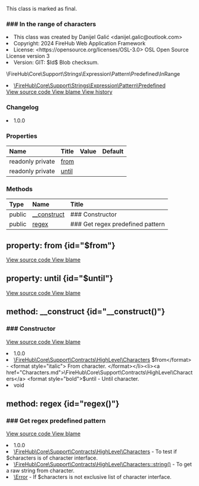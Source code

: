 <title># InRange</title>

<code-block lang="php">
<![CDATA[final class \FireHub\Core\Support\Strings\Expression\Pattern\Predefined\InRange()]]>
</code-block>





<tip>
    <p>
        This class is marked as <format style="bold">final</format>.
    </p>
</tip>







### ### In the range of characters



<deflist>
    <def title="Class basic info:">
        <list><li>This class was created by Danijel Galić &lt;danijel.galic@outlook.com&gt;</li><li>Copyright: 2024 FireHub Web Application Framework</li><li>License: &lt;https://opensource.org/licenses/OSL-3.0&gt; OSL Open Source License version 3</li><li>Version: GIT: $Id$ Blob checksum.</li></list>
    </def>
</deflist>

<deflist><def title="Fully Qualified Class Name:">
        \FireHub\Core\Support\Strings\Expression\Pattern\Predefined\InRange
    </def><def title="Implements:">
        <list><li><a href="Predefined.md">\FireHub\Core\Support\Strings\Expression\Pattern\Predefined</a></li></list>
    </def><def title="Source code:">
        <a href="https://github.com/The-FireHub-Project/Core/blob/develop-pre-alpha-m1/src/support/strings/expression/pattern/predefined/firehub.InRange.php#L25">
            View source code
        </a>
    </def>
    <def title="Blame:">
        <a href="https://github.com/The-FireHub-Project/Core/blame/develop-pre-alpha-m1/src/support/strings/expression/pattern/predefined/firehub.InRange.php">
            View blame
        </a>
    </def>
    <def title="History:">
        <a href="https://github.com/The-FireHub-Project/Core/commits/develop-pre-alpha-m1/src/support/strings/expression/pattern/predefined/firehub.InRange.php">
            View history
        </a>
    </def></deflist>
### Changelog
<deflist>
    <def title="Version history:">
        <list><li>1.0.0</li></list>
    </def>
</deflist>


### Properties
| Name | Title | Value | Default |
|:-----|:------|:------|:--------|
|readonly private|<a href="#$from">from</a>|||
|readonly private|<a href="#$until">until</a>|||

### Methods
| Type | Name | Title |
|:-----|:-----|:------|
|public|<a href="#__construct()">__construct</a>|### Constructor|
|public|<a href="#regex()">regex</a>|### Get regex predefined pattern|

## property: from {id="$from"}

<code-block lang="php">
    <![CDATA[readonly private \FireHub\Core\Support\Contracts\HighLevel\Characters $from]]>
</code-block>















<deflist><def title="Source code:">
                <a href="https://github.com/The-FireHub-Project/Core/blob/develop-pre-alpha-m1/src/support/strings/expression/pattern/predefined/firehub.InRange.php#L41">
                    View source code
                </a>
            </def>
            <def title="Blame:">
                <a href="https://github.com/The-FireHub-Project/Core/blame/develop-pre-alpha-m1/src/support/strings/expression/pattern/predefined/firehub.InRange.php#L41">
                    View blame
                </a>
            </def></deflist>
## property: until {id="$until"}

<code-block lang="php">
    <![CDATA[readonly private \FireHub\Core\Support\Contracts\HighLevel\Characters $until]]>
</code-block>















<deflist><def title="Source code:">
                <a href="https://github.com/The-FireHub-Project/Core/blob/develop-pre-alpha-m1/src/support/strings/expression/pattern/predefined/firehub.InRange.php#L42">
                    View source code
                </a>
            </def>
            <def title="Blame:">
                <a href="https://github.com/The-FireHub-Project/Core/blame/develop-pre-alpha-m1/src/support/strings/expression/pattern/predefined/firehub.InRange.php#L42">
                    View blame
                </a>
            </def></deflist>
## method: __construct {id="__construct()"}

<code-block lang="php">
    <![CDATA[public InRange::__construct(\FireHub\Core\Support\Contracts\HighLevel\Characters $from, \FireHub\Core\Support\Contracts\HighLevel\Characters $until):void]]>
</code-block>













### ### Constructor



<deflist><def title="Source code:">
                <a href="https://github.com/The-FireHub-Project/Core/blob/develop-pre-alpha-m1/src/support/strings/expression/pattern/predefined/firehub.InRange.php#L40">
                    View source code
                </a>
            </def>
            <def title="Blame:">
                <a href="https://github.com/The-FireHub-Project/Core/blame/develop-pre-alpha-m1/src/support/strings/expression/pattern/predefined/firehub.InRange.php#L40">
                    View blame
                </a>
            </def></deflist>
<deflist>
    <def title="Version history:">
        <list><li>1.0.0</li></list>
    </def>
</deflist>
<deflist>
    <def title="This method has parameters:">
        <list><li><a href="Characters.md">\FireHub\Core\Support\Contracts\HighLevel\Characters</a> <format style="bold">$from</format> - <format style="italic">
From character.
</format></li><li><a href="Characters.md">\FireHub\Core\Support\Contracts\HighLevel\Characters</a> <format style="bold">$until</format> - <format style="italic">
Until character.
</format></li></list>
    </def>
</deflist>
<deflist>
    <def title="This method returns:">
        <list><li>void</li></list>
    </def>
</deflist>
## method: regex {id="regex()"}

<code-block lang="php">
    <![CDATA[public InRange::regex()]]>
</code-block>













### ### Get regex predefined pattern



<deflist><def title="Source code:">
                <a href="https://github.com/The-FireHub-Project/Core/blob/develop-pre-alpha-m1/src/support/strings/expression/pattern/predefined/firehub.InRange.php#L55">
                    View source code
                </a>
            </def>
            <def title="Blame:">
                <a href="https://github.com/The-FireHub-Project/Core/blame/develop-pre-alpha-m1/src/support/strings/expression/pattern/predefined/firehub.InRange.php#L55">
                    View blame
                </a>
            </def></deflist>
<deflist>
    <def title="Version history:">
        <list><li>1.0.0</li></list>
    </def>
</deflist>
<deflist>
    <def title="This method uses:">
        <list><li><a href="Characters.md">\FireHub\Core\Support\Contracts\HighLevel\Characters</a>  - <format style="italic">To test if $characters is of character interface.</format></li><li><a href="Characters.md#string()">\FireHub\Core\Support\Contracts\HighLevel\Characters::string()</a>  - <format style="italic">To get a raw string from character.</format></li></list>
    </def>
</deflist>
<deflist>
    <def title="This method throws:">
        <list><li><a href="Error.md">\Error</a> - <format style="italic">If $characters is not exclusive list of character interface.</format></li></list>
    </def>
</deflist>